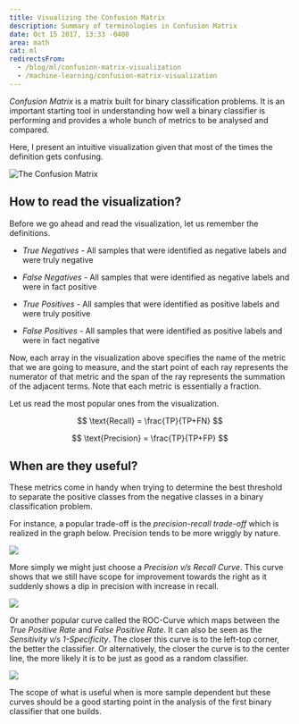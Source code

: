 ```yaml
---
title: Visualizing the Confusion Matrix
description: Summary of terminologies in Confusion Matrix
date: Oct 15 2017, 13:33 -0400
area: math
cat: ml
redirectsFrom:
  - /blog/ml/confusion-matrix-visualization
  - /machine-learning/confusion-matrix-visualization
---
```


_Confusion Matrix_ is a matrix built for binary classification problems.
It is an important starting tool in understanding how well a binary
classifier is performing and provides a whole bunch of metrics to be
analysed and compared.

Here, I present an intuitive visualization given that most of the times
the definition gets confusing.

![The Confusion Matrix](//i.imgur.com/uipmEwt.png)

## How to read the visualization?

Before we go ahead and read the visualization, let us remember the definitions.

- _True Negatives_ - All samples that were identified as negative labels and
  were truly negative

- _False Negatives_ - All samples that were identified as negative labels and
  were in fact positive

- _True Positives_ - All samples that were identified as positive labels and
  were truly positive

- _False Positives_ - All samples that were identified as positive labels and
  were in fact negative

Now, each array in the visualization above specifies the name of the metric that
we are going to measure, and the start point of each ray represents the
numerator of that metric and the span of the ray represents the summation
of the adjacent terms. Note that each metric is essentially a fraction.

Let us read the most popular ones from the visualization.

$$
\text{Recall} = \frac{TP}{TP+FN}
$$

$$
\text{Precision} = \frac{TP}{TP+FP}
$$

## When are they useful?

These metrics come in handy when trying to determine the best threshold
to separate the positive classes from the negative classes in a binary
classification problem.

For instance, a popular trade-off is the _precision-recall trade-off_ which
is realized in the graph below. Precision tends to be more wriggly by nature.

![](//i.imgur.com/bUqbFXU.png)

More simply we might just choose a _Precision v/s Recall Curve_. This curve
shows that we still have scope for improvement towards the right as it
suddenly shows a dip in precision with increase in recall.

![](//i.imgur.com/7TIpZUb.png)

Or another popular curve called the ROC-Curve which maps between the
_True Positive Rate_ and _False Positive Rate_. It can also be seen
as the _Sensitivity v/s 1-Specificity_. The closer this curve is
to the left-top corner, the better the classifier. Or alternatively,
the closer the curve is to the center line, the more likely it is to be
just as good as a random classifier.

![](//i.imgur.com/vtdW5sh.png)

The scope of what is useful when is more sample dependent but these
curves should be a good starting point in the analysis of the first
binary classifier that one builds.

